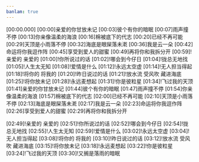 ```yaml
---
banlam: true
---
```

[00:00.000]
[00:00]亲爱的你甘放未记
[00:03]彼个有你的暗眠
[00:07]雨声撞不停
[00:13]你亲像温柔的海浪
[00:16]棉被底下的代志
[00:20]已经不再可能
[00:29]天顶是小雨落不停
[00:32]海底是眼屎落未漧
[00:36]我是云一朵
[00:42]命运将你我逗作阵
[00:45]享受到爱人的甜蜜
[00:49]再将你和我拆分开
[00:59]!亲爱的 亲爱的
[01:00]!你所说过的话
[01:02]!哪会到今仔日
[01:04]!拢总无地找
[01:05]!人生太无知
[01:08]!爱情是什么
[01:12]!永远太空虚
[01:14]!无人担当得起
[01:18]!将你的 将我的
[01:20]!昨日说过的话
[01:21]!放水流 受风吹 藏进海底
[01:25]!将你放未记
[01:28]!永远麦想起
[01:31]!你是彼粒星
[01:34]!飞过我的天顶
[01:41]亲爱的你甘放未记
[01:44]彼个有你的暗眠
[01:47]雨声撞不停
[01:54]你亲像温柔的海浪
[01:57]棉被底下的代志
[02:00]已经不再可能
[02:10]天顶是小雨落不停
[02:13]海底是眼屎落未漧
[02:17]我是云一朵
[02:23]命运将你我逗作阵
[02:26]享受到爱人的甜蜜
[02:29]再将你和我拆分开

[02:49]!亲爱的 亲爱的
[02:51]!你所说过的话
[02:52]!哪会到今仔日
[02:54]!拢总无地找
[02:55]!人生太无知
[02:59]!爱情是什么
[03:02]!永远太空虚
[03:04]!无人担当得起
[03:08]!将你的 将我的
[03:10]!昨日说过的话
[03:12]!放水流 受风吹 藏进海底
[03:15]!将你放未记
[03:18]!永远麦想起
[03:22]!你是彼粒星
[03:24]!飞过我的天顶
[03:30]!又搁是落雨的暗眠